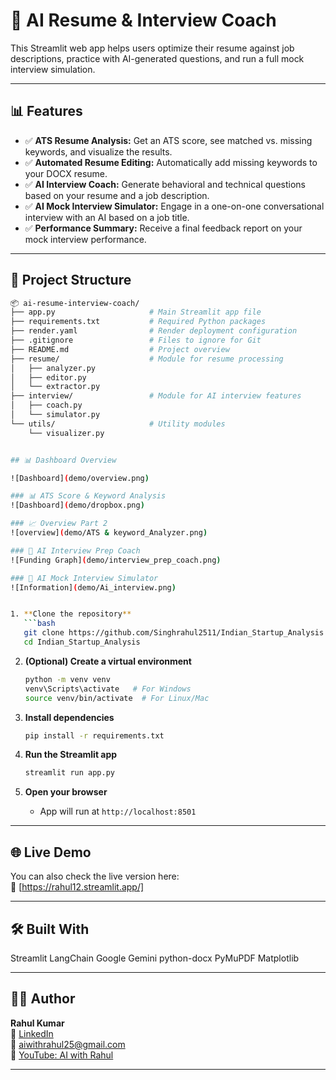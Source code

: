 # 🚀 AI Resume & Interview Coach

This Streamlit web app helps users optimize their resume against job descriptions, practice with AI-generated questions, and run a full mock interview simulation.

---

## 📊 Features

- ✅ **ATS Resume Analysis:** Get an ATS score, see matched vs. missing keywords, and visualize the results.
- ✅ **Automated Resume Editing:** Automatically add missing keywords to your DOCX resume.
- ✅ **AI Interview Coach:** Generate behavioral and technical questions based on your resume and a job description.
- ✅ **AI Mock Interview Simulator:** Engage in a one-on-one conversational interview with an AI based on a job title.
- ✅ **Performance Summary:** Receive a final feedback report on your mock interview performance.

---

## 📁 Project Structure

```bash
📦 ai-resume-interview-coach/
├── app.py                     # Main Streamlit app file
├── requirements.txt           # Required Python packages
├── render.yaml                # Render deployment configuration
├── .gitignore                 # Files to ignore for Git
├── README.md                  # Project overview
├── resume/                    # Module for resume processing
│   ├── analyzer.py
│   ├── editor.py
│   └── extractor.py
├── interview/                 # Module for AI interview features
│   ├── coach.py
│   └── simulator.py
└── utils/                     # Utility modules
    └── visualizer.py


## 📊 Dashboard Overview

![Dashboard](demo/overview.png)

### 📊 ATS Score & Keyword Analysis
![Dashboard](demo/dropbox.png)

### 📈 Overview Part 2
![overview](demo/ATS & keyword_Analyzer.png)

### 🧠 AI Interview Prep Coach
![Funding Graph](demo/interview_prep_coach.png)

### 🤖 AI Mock Interview Simulator
![Information](demo/Ai_interview.png)


1. **Clone the repository**
   ```bash
   git clone https://github.com/Singhrahul2511/Indian_Startup_Analysis.git
   cd Indian_Startup_Analysis
   ```

2. **(Optional) Create a virtual environment**
   ```bash
   python -m venv venv
   venv\Scripts\activate   # For Windows
   source venv/bin/activate  # For Linux/Mac
   ```

3. **Install dependencies**
   ```bash
   pip install -r requirements.txt
   ```
4. **Run the Streamlit app**
   ```bash
   streamlit run app.py
   ```
5. **Open your browser**
   - App will run at `http://localhost:8501`

---

## 🌐 Live Demo

You can also check the live version here:  
🔗 [https://rahul12.streamlit.app/]

---

## 🛠️ Built With
Streamlit
LangChain
Google Gemini
python-docx
PyMuPDF
Matplotlib

---


## 👨‍💻 Author

**Rahul Kumar**  
🔗 [LinkedIn](https://www.linkedin.com/in/rahul-kumar-8ab740268/)  
📧 aiwithrahul25@gmail.com  
🎥 [YouTube: AI with Rahul](https://www.youtube.com/@aiwithrahul25)

---
